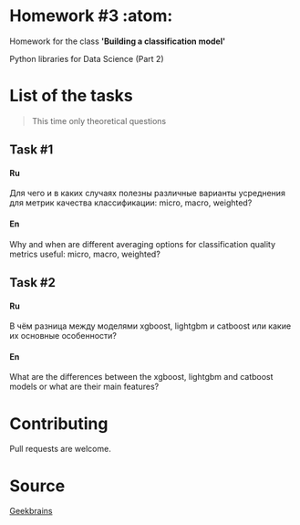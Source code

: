 # Homework #3 :atom:

Homework for the class **'Building a classification model'**

Python libraries for Data Science (Part 2)

# List of the tasks

> This time only theoretical questions

## Task #1

#### Ru

Для чего и в каких случаях полезны различные варианты усреднения для метрик качества классификации: micro, macro, weighted?

#### En

Why and when are different averaging options for classification quality metrics useful: micro, macro, weighted?

## Task #2

#### Ru

В чём разница между моделями xgboost, lightgbm и catboost или какие их основные особенности?

#### En

What are the differences between the xgboost, lightgbm and catboost models or what are their main features?

# Contributing

Pull requests are welcome.

# Source

[Geekbrains](https://geekbrains.ru)
